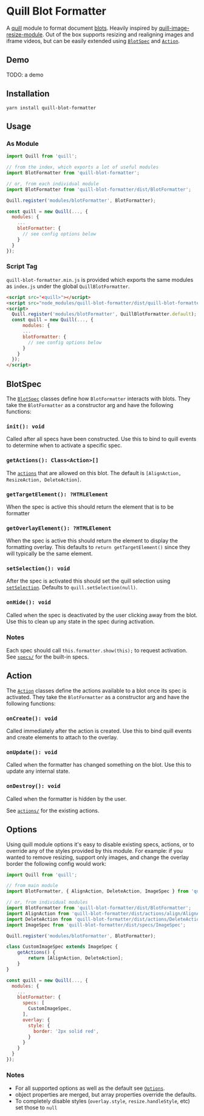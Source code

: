 # Quill Blot Formatter

A [quill](https://quilljs.com/) module to format document [blots](https://github.com/quilljs/parchment#blots). Heavily inspired by [quill-image-resize-module](https://github.com/kensnyder/quill-image-resize-module). Out of the box supports resizing and realigning images and iframe videos, but can be easily extended using [`BlotSpec`](#blotspec) and [`Action`](#action).

## Demo
TODO: a demo

## Installation
```
yarn install quill-blot-formatter
```

## Usage
### As Module
```js
import Quill from 'quill';

// from the index, which exports a lot of useful modules
import BlotFormatter from 'quill-blot-formatter';

// or, from each individual module
import BlotFormatter from 'quill-blot-formatter/dist/BlotFormatter';

Quill.register('modules/blotFormatter', BlotFormatter);

const quill = new Quill(..., {
  modules: {
    ...
    blotFormatter: {
      // see config options below
    }
  }
});
```

### Script Tag
`quill-blot-formatter.min.js` is provided which exports the same modules as `index.js` under the global `QuillBlotFormatter`.

```html
<script src="<quill>"></script>
<script src="node_modules/quill-blot-formatter/dist/quill-blot-formatter.min.js"></script>
<script>
  Quill.register('modules/blotFormatter', QuillBlotFormatter.default);
  const quill = new Quill(..., {
      modules: {
      ...
      blotFormatter: {
        // see config options below
      }
    }
  });
</script>
```

## BlotSpec
The [`BlotSpec`](https://github.com/Fandom-OSS/quill-blot-formatter/blob/master/src/specs/BlotSpec.js) classes define how `BlotFormatter` interacts with blots. They take the `BlotFormatter` as a constructor arg and have the following functions:

### `init(): void`
Called after all specs have been constructed. Use this to bind to quill events to determine when to activate a specific spec.

### `getActions(): Class<Action>[]`
The [`actions`](#action) that are allowed on this blot. The default is `[AlignAction, ResizeAction, DeleteAction]`.

### `getTargetElement(): ?HTMLElement`
When the spec is active this should return the element that is to be formatter

### `getOverlayElement(): ?HTMLElement`
When the spec is active this should return the element to display the formatting overlay. This defaults to `return getTargetElement()` since they will typically be the same element.

### `setSelection(): void`
After the spec is activated this should set the quill selection using [`setSelection`](https://quilljs.com/docs/api/#setselection). Defaults to `quill.setSelection(null)`.

### `onHide(): void`
Called when the spec is deactivated by the user clicking away from the blot. Use this to clean up any state in the spec during activation.

### Notes
Each spec should call `this.formatter.show(this);` to request activation. See [`specs/`](https://github.com/Fandom-OSS/quill-blot-formatter/tree/master/src/specs) for the built-in specs.

## Action
The [`Action`](https://github.com/Fandom-OSS/quill-blot-formatter/blob/master/src/actions/Action.js) classes define the actions available to a blot once its spec is activated. They take the `BlotFormatter` as a constructor arg and have the following functions:

### `onCreate(): void`
Called immediately after the action is created. Use this to bind quill events and create elements to attach to the overlay.

### `onUpdate(): void`
Called when the formatter has changed something on the blot. Use this to update any internal state.

### `onDestroy(): void`
Called when the formatter is hidden by the user.

See [`actions/`](https://github.com/Fandom-OSS/quill-blot-formatter/tree/master/src/actions) for the existing actions.

## Options
Using quill module options it's easy to disable existing specs, actions, or to override any of the styles provided by this module. For example: if you wanted to remove resizing, support only images, and change the overlay border the following config would work:

```js
import Quill from 'quill';

// from main module
import BlotFormatter, { AlignAction, DeleteAction, ImageSpec } from 'quill-blot-formatter'

// or, from individual modules
import BlotFormatter from 'quill-blot-formatter/dist/BlotFormatter';
import AlignAction from 'quill-blot-formatter/dist/actions/align/AlignAction';
import DeleteAction from 'quill-blot-formatter/dist/actions/DeleteAction';
import ImageSpec from 'quill-blot-formatter/dist/specs/ImageSpec';

Quill.register('modules/blotFormatter', BlotFormatter);

class CustomImageSpec extends ImageSpec {
    getActions() {
        return [AlignAction, DeleteAction];
    }
}

const quill = new Quill(..., {
  modules: {
    ...
    blotFormatter: {
      specs: [
        CustomImageSpec,
      ],
      overlay: {
        style: {
          border: '2px solid red',
        }
      }
    }
  }
});
```

### Notes
- For all supported options as well as the default see [`Options`](https://github.com/Fandom-OSS/quill-blot-formatter/blob/master/src/Options.js).
- object properties are merged, but array properties override the defaults.
- To completely disable styles (`overlay.style`, `resize.handleStyle`, etc) set those to `null`
